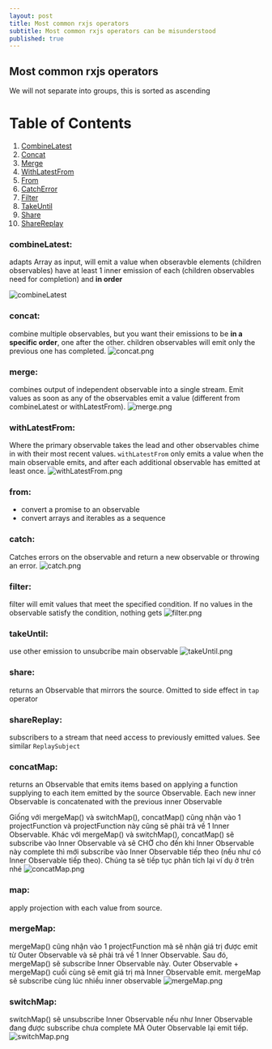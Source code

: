 ```yaml
---
layout: post
title: Most common rxjs operators
subtitle: Most common rxjs operators can be misunderstood
published: true
---
```

## Most common rxjs operators

We will not separate into groups, this is sorted as ascending

# Table of Contents
1. [CombineLatest](#combineLatest)
2. [Concat](#concat)
3. [Merge](#merge)
4. [WithLatestFrom](#withLatestFrom)
5. [From](#from)
6. [CatchError](#catch)
7. [Filter](#filter)
7. [TakeUntil](#takeUntil)
8. [Share](#share)
9. [ShareReplay](#shareReplay)

### combineLatest: 
adapts Array<Observable> as input, will emit a value when obseravble elements (children observables) have at least 1 inner emission of each (children observables need for completion) and **in order**
 
 ![combineLatest]({{site.baseurl}}/img/combineLatest.png)

### concat:
combine multiple observables, but you want their emissions to be **in a specific order**, one after the other. children observables will emit only the previous one has completed.
 ![concat.png]({{site.baseurl}}/img/concat.png)
### merge:
  combines output of independent observable into a single stream. Emit values as soon as any of the observables emit a value (different from combineLatest or withLatestFrom).
  ![merge.png]({{site.baseurl}}/img/merge.png)
### withLatestFrom:
  Where the primary observable takes the lead and other observables chime in with their most recent values. `withLatestFrom` only emits a value when the main observable emits, and after each additional observable has emitted at least once.
  ![withLatestFrom.png]({{site.baseurl}}/img/withLatestFrom.png)
### from:
  - convert a promise to an observable
  - convert arrays and iterables as a sequence
### catch:
  Catches errors on the observable and return a new observable or throwing an error.
![catch.png]({{site.baseurl}}/img/catch.png)

### filter:
  filter will emit values that meet the specified condition. If no values in the observable satisfy the condition, nothing gets
![filter.png]({{site.baseurl}}/img/filter.png)

### takeUntil:
  use other emission to unsubcribe main observable
![takeUntil.png]({{site.baseurl}}/img/takeUntil.png)

### share:
  returns an Observable that mirrors the source. Omitted to side effect in `tap` operator

### shareReplay:
  subscribers to a stream that need access to previously emitted values. See similar `ReplaySubject`

### concatMap:
  returns an Observable that emits items based on applying a function supplying to each item emitted by the source Observable. Each new inner Observable is concatenated with the previous inner Observable

  Giống với mergeMap() và switchMap(), concatMap() cũng nhận vào 1 projectFunction và projectFunction này cũng sẽ phải trả về 1 Inner Observable. Khác với mergeMap() và switchMap(), concatMap() sẽ subscribe vào Inner Observable và sẽ CHỜ cho đến khi Inner Observable này complete thì mới subscribe vào Inner Observable tiếp theo (nếu như có Inner Observable tiếp theo). Chúng ta sẽ tiếp tục phân tích lại ví dụ ở trên nhé
![concatMap.png]({{site.baseurl}}/img/concatMap.png)
### map:
  apply projection with each value from source.
### mergeMap:
  mergeMap() cũng nhận vào 1 projectFunction mà sẽ nhận giá trị được emit từ Outer Observable và sẽ phải trả về 1 Inner Observable. Sau đó, mergeMap() sẽ subscribe Inner Observable này. Outer Observable + mergeMap() cuối cùng sẽ emit giá trị mà Inner Observable emit. mergeMap sẽ subscribe cùng lúc nhiều inner observable
![mergeMap.png]({{site.baseurl}}/img/mergeMap.png)

### switchMap:
  switchMap() sẽ unsubscribe Inner Observable nếu như Inner Observable đang được subscribe chưa complete MÀ Outer Observable lại emit tiếp.
![switchMap.png]({{site.baseurl}}/img/switchMap.png)
